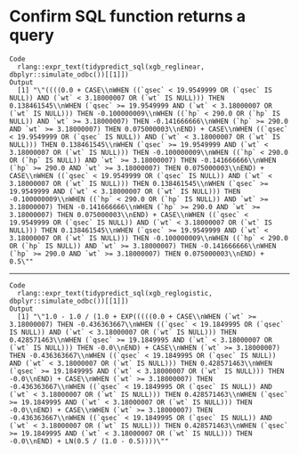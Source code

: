# Confirm SQL function returns a query

    Code
      rlang::expr_text(tidypredict_sql(xgb_reglinear, dbplyr::simulate_odbc())[[1]])
    Output
      [1] "\"((((0.0 + CASE\\nWHEN ((`qsec` < 19.9549999 OR (`qsec` IS NULL)) AND (`wt` < 3.18000007 OR (`wt` IS NULL))) THEN 0.138461545\\nWHEN (`qsec` >= 19.9549999 AND (`wt` < 3.18000007 OR (`wt` IS NULL))) THEN -0.100000009\\nWHEN ((`hp` < 290.0 OR (`hp` IS NULL)) AND `wt` >= 3.18000007) THEN -0.141666666\\nWHEN (`hp` >= 290.0 AND `wt` >= 3.18000007) THEN 0.075000003\\nEND) + CASE\\nWHEN ((`qsec` < 19.9549999 OR (`qsec` IS NULL)) AND (`wt` < 3.18000007 OR (`wt` IS NULL))) THEN 0.138461545\\nWHEN (`qsec` >= 19.9549999 AND (`wt` < 3.18000007 OR (`wt` IS NULL))) THEN -0.100000009\\nWHEN ((`hp` < 290.0 OR (`hp` IS NULL)) AND `wt` >= 3.18000007) THEN -0.141666666\\nWHEN (`hp` >= 290.0 AND `wt` >= 3.18000007) THEN 0.075000003\\nEND) + CASE\\nWHEN ((`qsec` < 19.9549999 OR (`qsec` IS NULL)) AND (`wt` < 3.18000007 OR (`wt` IS NULL))) THEN 0.138461545\\nWHEN (`qsec` >= 19.9549999 AND (`wt` < 3.18000007 OR (`wt` IS NULL))) THEN -0.100000009\\nWHEN ((`hp` < 290.0 OR (`hp` IS NULL)) AND `wt` >= 3.18000007) THEN -0.141666666\\nWHEN (`hp` >= 290.0 AND `wt` >= 3.18000007) THEN 0.075000003\\nEND) + CASE\\nWHEN ((`qsec` < 19.9549999 OR (`qsec` IS NULL)) AND (`wt` < 3.18000007 OR (`wt` IS NULL))) THEN 0.138461545\\nWHEN (`qsec` >= 19.9549999 AND (`wt` < 3.18000007 OR (`wt` IS NULL))) THEN -0.100000009\\nWHEN ((`hp` < 290.0 OR (`hp` IS NULL)) AND `wt` >= 3.18000007) THEN -0.141666666\\nWHEN (`hp` >= 290.0 AND `wt` >= 3.18000007) THEN 0.075000003\\nEND) + 0.5\""

---

    Code
      rlang::expr_text(tidypredict_sql(xgb_reglogistic, dbplyr::simulate_odbc())[[1]])
    Output
      [1] "\"1.0 - 1.0 / (1.0 + EXP(((((0.0 + CASE\\nWHEN (`wt` >= 3.18000007) THEN -0.436363667\\nWHEN ((`qsec` < 19.1849995 OR (`qsec` IS NULL)) AND (`wt` < 3.18000007 OR (`wt` IS NULL))) THEN 0.428571463\\nWHEN (`qsec` >= 19.1849995 AND (`wt` < 3.18000007 OR (`wt` IS NULL))) THEN -0.0\\nEND) + CASE\\nWHEN (`wt` >= 3.18000007) THEN -0.436363667\\nWHEN ((`qsec` < 19.1849995 OR (`qsec` IS NULL)) AND (`wt` < 3.18000007 OR (`wt` IS NULL))) THEN 0.428571463\\nWHEN (`qsec` >= 19.1849995 AND (`wt` < 3.18000007 OR (`wt` IS NULL))) THEN -0.0\\nEND) + CASE\\nWHEN (`wt` >= 3.18000007) THEN -0.436363667\\nWHEN ((`qsec` < 19.1849995 OR (`qsec` IS NULL)) AND (`wt` < 3.18000007 OR (`wt` IS NULL))) THEN 0.428571463\\nWHEN (`qsec` >= 19.1849995 AND (`wt` < 3.18000007 OR (`wt` IS NULL))) THEN -0.0\\nEND) + CASE\\nWHEN (`wt` >= 3.18000007) THEN -0.436363667\\nWHEN ((`qsec` < 19.1849995 OR (`qsec` IS NULL)) AND (`wt` < 3.18000007 OR (`wt` IS NULL))) THEN 0.428571463\\nWHEN (`qsec` >= 19.1849995 AND (`wt` < 3.18000007 OR (`wt` IS NULL))) THEN -0.0\\nEND) + LN(0.5 / (1.0 - 0.5))))\""

